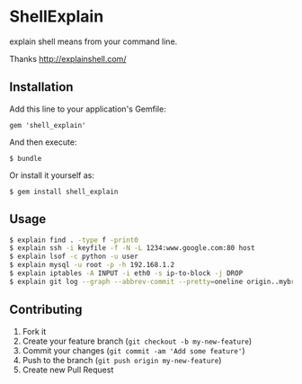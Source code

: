 # ShellExplain

  explain shell means from your command line.

  Thanks http://explainshell.com/

## Installation

Add this line to your application's Gemfile:

    gem 'shell_explain'

And then execute:

    $ bundle

Or install it yourself as:

    $ gem install shell_explain

## Usage

```sh
$ explain find . -type f -print0
$ explain ssh -i keyfile -f -N -L 1234:www.google.com:80 host
$ explain lsof -c python -u user
$ explain mysql -u root -p -h 192.168.1.2
$ explain iptables -A INPUT -i eth0 -s ip-to-block -j DROP
$ explain git log --graph --abbrev-commit --pretty=oneline origin..mybranch
```

## Contributing

1. Fork it
2. Create your feature branch (`git checkout -b my-new-feature`)
3. Commit your changes (`git commit -am 'Add some feature'`)
4. Push to the branch (`git push origin my-new-feature`)
5. Create new Pull Request
